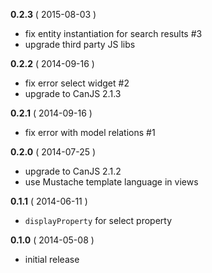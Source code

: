 __0.2.3__ ( 2015-08-03 )

- fix entity instantiation for search results #3
- upgrade third party JS libs

__0.2.2__ ( 2014-09-16 )

- fix error select widget #2
- upgrade to CanJS 2.1.3 

__0.2.1__ ( 2014-09-16 )

- fix error with model relations #1

__0.2.0__ ( 2014-07-25 )

- upgrade to CanJS 2.1.2
- use Mustache template language in views

__0.1.1__ ( 2014-06-11 )

- `displayProperty` for select property

__0.1.0__ ( 2014-05-08 )

- initial release
